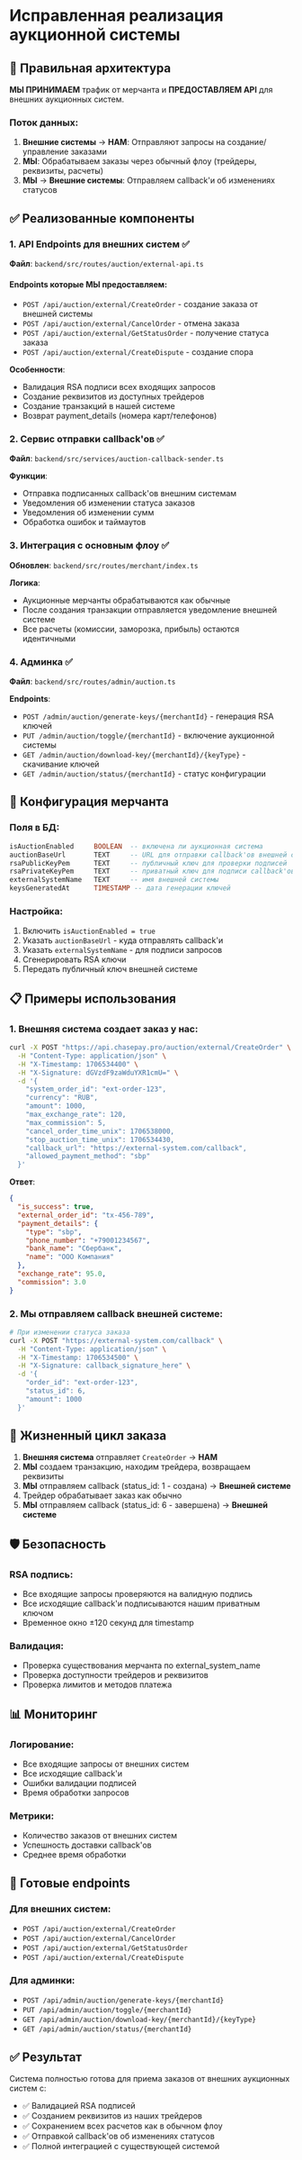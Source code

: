 # Исправленная реализация аукционной системы

## 🎯 Правильная архитектура

**МЫ ПРИНИМАЕМ** трафик от мерчанта и **ПРЕДОСТАВЛЯЕМ API** для внешних аукционных систем.

### Поток данных:
1. **Внешние системы** → **НАМ**: Отправляют запросы на создание/управление заказами
2. **МЫ**: Обрабатываем заказы через обычный флоу (трейдеры, реквизиты, расчеты)
3. **МЫ** → **Внешние системы**: Отправляем callback'и об изменениях статусов

## ✅ Реализованные компоненты

### 1. API Endpoints для внешних систем ✅
**Файл**: `backend/src/routes/auction/external-api.ts`

#### Endpoints которые МЫ предоставляем:
- `POST /api/auction/external/CreateOrder` - создание заказа от внешней системы
- `POST /api/auction/external/CancelOrder` - отмена заказа
- `POST /api/auction/external/GetStatusOrder` - получение статуса заказа
- `POST /api/auction/external/CreateDispute` - создание спора

**Особенности**:
- Валидация RSA подписи всех входящих запросов
- Создание реквизитов из доступных трейдеров
- Создание транзакций в нашей системе
- Возврат payment_details (номера карт/телефонов)

### 2. Сервис отправки callback'ов ✅
**Файл**: `backend/src/services/auction-callback-sender.ts`

**Функции**:
- Отправка подписанных callback'ов внешним системам
- Уведомления об изменении статуса заказов
- Уведомления об изменении сумм
- Обработка ошибок и таймаутов

### 3. Интеграция с основным флоу ✅
**Обновлен**: `backend/src/routes/merchant/index.ts`

**Логика**:
- Аукционные мерчанты обрабатываются как обычные
- После создания транзакции отправляется уведомление внешней системе
- Все расчеты (комиссии, заморозка, прибыль) остаются идентичными

### 4. Админка ✅
**Файл**: `backend/src/routes/admin/auction.ts`

**Endpoints**:
- `POST /admin/auction/generate-keys/{merchantId}` - генерация RSA ключей
- `PUT /admin/auction/toggle/{merchantId}` - включение аукционной системы
- `GET /admin/auction/download-key/{merchantId}/{keyType}` - скачивание ключей
- `GET /admin/auction/status/{merchantId}` - статус конфигурации

## 🔧 Конфигурация мерчанта

### Поля в БД:
```sql
isAuctionEnabled     BOOLEAN  -- включена ли аукционная система
auctionBaseUrl       TEXT     -- URL для отправки callback'ов внешней системе
rsaPublicKeyPem      TEXT     -- публичный ключ для проверки подписей
rsaPrivateKeyPem     TEXT     -- приватный ключ для подписи callback'ов
externalSystemName   TEXT     -- имя внешней системы
keysGeneratedAt      TIMESTAMP -- дата генерации ключей
```

### Настройка:
1. Включить `isAuctionEnabled = true`
2. Указать `auctionBaseUrl` - куда отправлять callback'и
3. Указать `externalSystemName` - для подписи запросов
4. Сгенерировать RSA ключи
5. Передать публичный ключ внешней системе

## 📋 Примеры использования

### 1. Внешняя система создает заказ у нас:

```bash
curl -X POST "https://api.chasepay.pro/auction/external/CreateOrder" \
  -H "Content-Type: application/json" \
  -H "X-Timestamp: 1706534400" \
  -H "X-Signature: dGVzdF9zaWduYXR1cmU=" \
  -d '{
    "system_order_id": "ext-order-123",
    "currency": "RUB",
    "amount": 1000,
    "max_exchange_rate": 120,
    "max_commission": 5,
    "cancel_order_time_unix": 1706538000,
    "stop_auction_time_unix": 1706534430,
    "callback_url": "https://external-system.com/callback",
    "allowed_payment_method": "sbp"
  }'
```

**Ответ**:
```json
{
  "is_success": true,
  "external_order_id": "tx-456-789",
  "payment_details": {
    "type": "sbp",
    "phone_number": "+79001234567",
    "bank_name": "Сбербанк",
    "name": "ООО Компания"
  },
  "exchange_rate": 95.0,
  "commission": 3.0
}
```

### 2. Мы отправляем callback внешней системе:

```bash
# При изменении статуса заказа
curl -X POST "https://external-system.com/callback" \
  -H "Content-Type: application/json" \
  -H "X-Timestamp: 1706534500" \
  -H "X-Signature: callback_signature_here" \
  -d '{
    "order_id": "ext-order-123",
    "status_id": 6,
    "amount": 1000
  }'
```

## 🔄 Жизненный цикл заказа

1. **Внешняя система** отправляет `CreateOrder` → **НАМ**
2. **МЫ** создаем транзакцию, находим трейдера, возвращаем реквизиты
3. **МЫ** отправляем callback (status_id: 1 - создана) → **Внешней системе**
4. Трейдер обрабатывает заказ как обычно
5. **МЫ** отправляем callback (status_id: 6 - завершена) → **Внешней системе**

## 🛡️ Безопасность

### RSA подпись:
- Все входящие запросы проверяются на валидную подпись
- Все исходящие callback'и подписываются нашим приватным ключом
- Временное окно ±120 секунд для timestamp

### Валидация:
- Проверка существования мерчанта по external_system_name
- Проверка доступности трейдеров и реквизитов
- Проверка лимитов и методов платежа

## 📊 Мониторинг

### Логирование:
- Все входящие запросы от внешних систем
- Все исходящие callback'и
- Ошибки валидации подписей
- Время обработки запросов

### Метрики:
- Количество заказов от внешних систем
- Успешность доставки callback'ов
- Среднее время обработки

## 🚀 Готовые endpoints

### Для внешних систем:
- `POST /api/auction/external/CreateOrder`
- `POST /api/auction/external/CancelOrder`
- `POST /api/auction/external/GetStatusOrder`
- `POST /api/auction/external/CreateDispute`

### Для админки:
- `POST /api/admin/auction/generate-keys/{merchantId}`
- `PUT /api/admin/auction/toggle/{merchantId}`
- `GET /api/admin/auction/download-key/{merchantId}/{keyType}`
- `GET /api/admin/auction/status/{merchantId}`

## ✅ Результат

Система полностью готова для приема заказов от внешних аукционных систем с:
- ✅ Валидацией RSA подписей
- ✅ Созданием реквизитов из наших трейдеров
- ✅ Сохранением всех расчетов как в обычном флоу
- ✅ Отправкой callback'ов об изменениях статусов
- ✅ Полной интеграцией с существующей системой

